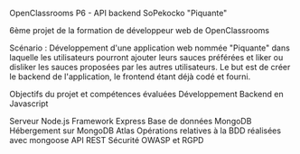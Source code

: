 OpenClassrooms P6 - API backend SoPekocko "Piquante"

6ème projet de la formation de développeur web de OpenClassrooms

Scénario :
Développement d'une application web nommée "Piquante" dans laquelle les utilisateurs pourront ajouter leurs sauces préférées et liker ou disliker les sauces proposées par les autres utilisateurs.
Le but est de créer le backend de l'application, le frontend étant déjà codé et fourni.

Objectifs du projet et compétences évaluées
Développement Backend en Javascript

Serveur Node.js
Framework Express
Base de données MongoDB
Hébergement sur MongoDB Atlas
Opérations relatives à la BDD réalisées avec mongoose
API REST
Sécurité OWASP et RGPD
